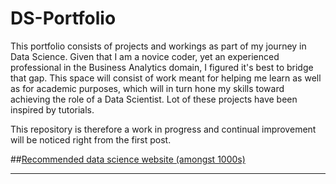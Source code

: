 # DS-Portfolio

This portfolio consists of projects and workings as part of my journey in Data Science. Given that I am a novice coder, yet an experienced professional in the Business Analytics domain, I figured it's best to bridge that gap. This space will consist of work meant for helping me learn as well as for academic purposes, which will in turn hone my skills toward achieving the role of a Data Scientist. Lot of these projects have been inspired by tutorials.

This repository is therefore a work in progress and continual improvement will be noticed right from the first post.

##[Recommended data science website (amongst 1000s)](https://towardsdatascience.com/)
***



